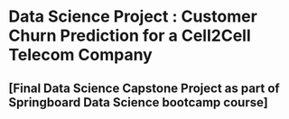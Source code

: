 # Data Science Project : Customer Churn Prediction for a Cell2Cell Telecom Company

## [Final Data Science Capstone Project as part of Springboard Data Science bootcamp course]
